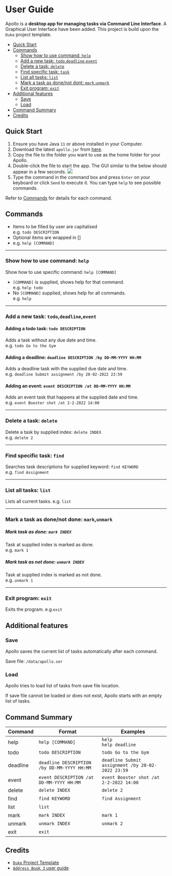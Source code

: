 # User Guide

Apollo is a **desktop app for managing tasks via Command Line Interface**. 
A Graphical User Interface have been added. This project is build upon the `Duke` project template. 

- [Quick Start](#quick-start)
- [Commands](#commands)
  - [Show how to use command: `help`](#show-how-to-use-command-help)
  - [Add a new task: `todo`,`deadline`,`event`](#add-a-new-task-tododeadlineevent)
  - [Delete a task: `delete`](#delete-a-task-delete)
  - [Find specific task: `task`](#find-specific-task-find)
  - [List all tasks: `list`](#list-all-tasks-list)
  - [Mark a task as done/not dont: `mark`,`unmark`](#mark-a-task-as-donenot-done-markunmark)
  - [Exit program: `exit`](#exit-program-exit)
- [Additional features](#additional-features)
  - [Save](#save)
  - [Load](#load)
- [Command Summary](#command-summary)
- [Credits](#credits)

## Quick Start

1. Ensure you have Java `11` or above installed in your Computer.
2. Download the latest `apollo.jar` from [here](https://github.com/j4ck990/ip/releases).
3. Copy the file to the folder you want to use as the home folder for your Apollo. 
4. Double-click the file to start the app. The GUI similar to the below should appear in a few seconds.
   ![](https://j4ck990.github.io/ip/Ui.png)
5. Type the command in the command box and press `Enter` on your keyboard or click `Send` to execute it.
You can type `help` to see possible commands.

Refer to [Commands](#commands) 
for details for each command. 

## Commands

- Items to be filled by user are capitalised <br/>
 e.g. `todo DESCRIPTION`
- Optional items are wrapped in []
- e.g. `help [COMMAND]`

---

### Show how to use command: `help`
Show how to use specific command: `help [COMMAND]` <br/>
- `[COMMAND]` is supplied, shows help for that command. <br/>
e.g. `help todo`
- No `[COMMAND]` supplied, shows help for all commands. <br/>
e.g. `help`

---

### Add a new task: `todo`,`deadline`,`event`

#### Adding a todo task: `todo DESCRIPTION`
Adds a task without any due date and time. <br/>
e.g. `todo Go to the Gym`

#### Adding a deadline: `deadline DESCRIPTION /by DD-MM-YYYY HH:MM`
Adds a deadline task with the supplied due date and time. <br/>
e.g. `deadline Submit assignment /by 20-02-2022 23:59`

#### Adding an event: `event DESCRIPTION /at DD-MM-YYYY HH:MM`
Adds an event task that happens at the supplied date and time. <br/>
e.g. `event Booster shot /at 2-2-2022 14:00`

---

### Delete a task: `delete`
Delete a task by supplied index: `delete INDEX`<br/>
e.g. `delete 2`

---

### Find specific task: `find`
Searches task descriptions for supplied keyword: `find KEYWORD` <br/>
e.g. `find Assignment`

---

### List all tasks: `list`
Lists all current tasks.
e.g. `list`

---

### Mark a task as done/not done: `mark`,`unmark`
##### Mark task as done: `mark INDEX`
Task at supplied index is marked as done. <br/>
e.g. `mark 1`
##### Mark task as not done: `unmark INDEX`
Task at supplied index is marked as not done. <br/>
e.g. `unmark 1`

---

### Exit program: `exit`
Exits the program. 
e.g.`exit`

## Additional features
### Save
Apollo saves the current list of tasks automatically after each command. 

Save file: `/data/apollo.ser`

### Load
Apollo tries to load list of tasks from save file location. 

If save file cannot be loaded or does not exist, Apollo starts with an empty list of tasks.

## Command Summary

Command | Format | Examples
--- | --- | ---
help | `help [COMMAND]` | `help`<br/>`help deadline`
todo | `todo DESCRIPTION` | `todo Go to the Gym`
deadline | `deadline DESCRIPTION /by DD-MM-YYYY HH:MM` | `deadline Submit assignment /by 20-02-2022 23:59`
event | `event DESCRIPTION /at DD-MM-YYYY HH:MM` | `event Booster shot /at 2-2-2022 14:00`
delete | `delete INDEX` | `delete 2`
find | `find KEYWORD` | `find Assignment`
list | `list`
mark | `mark INDEX` | `mark 1`
unmark | `unmark INDEX` | `unmark 2`
exit | `exit`

## Credits
- [`Duke` Project Template](https://nus-cs2103-ay2122s2.github.io/website/se-book-adapted/projectDuke/index.html)
- [`Address Book 3` user guide](https://se-education.org/addressbook-level3/UserGuide.html)
